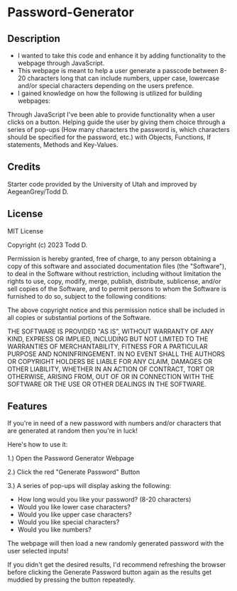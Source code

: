 # Password-Generator

## Description

- I wanted to take this code and enhance it by adding functionality to the webpage through JavaScript.
- This webpage is meant to help a user generate a passcode between 8-20 characters long that can include numbers, upper case, lowercase and/or special characters depending on the users prefence.
- I gained knowledge on how the following is utilized for building webpages:

Through JavaScript I've been able to provide functionality when a user clicks on a button. Helping guide the user by giving them choice through a series of pop-ups (How many characters the password is, which characters should be specified for the password, etc.) with Objects, Functions, If statements, Methods and Key-Values.

## Credits

Starter code provided by the University of Utah and improved by AegeanGrey/Todd D.

## License

MIT License

Copyright (c) 2023 Todd D.

Permission is hereby granted, free of charge, to any person obtaining a copy
of this software and associated documentation files (the "Software"), to deal
in the Software without restriction, including without limitation the rights
to use, copy, modify, merge, publish, distribute, sublicense, and/or sell
copies of the Software, and to permit persons to whom the Software is
furnished to do so, subject to the following conditions:

The above copyright notice and this permission notice shall be included in all
copies or substantial portions of the Software.

THE SOFTWARE IS PROVIDED "AS IS", WITHOUT WARRANTY OF ANY KIND, EXPRESS OR
IMPLIED, INCLUDING BUT NOT LIMITED TO THE WARRANTIES OF MERCHANTABILITY,
FITNESS FOR A PARTICULAR PURPOSE AND NONINFRINGEMENT. IN NO EVENT SHALL THE
AUTHORS OR COPYRIGHT HOLDERS BE LIABLE FOR ANY CLAIM, DAMAGES OR OTHER
LIABILITY, WHETHER IN AN ACTION OF CONTRACT, TORT OR OTHERWISE, ARISING FROM,
OUT OF OR IN CONNECTION WITH THE SOFTWARE OR THE USE OR OTHER DEALINGS IN THE
SOFTWARE.

## Features

If you're in need of a new password with numbers and/or characters that are generated at random then you're in luck!

Here's how to use it:

1.) Open the Password Generator Webpage

2.) Click the red "Generate Password" Button

3.) A series of pop-ups will display asking the following:

- How long would you like your password? (8-20 characters)
- Would you like lower case characters?
- Would you like upper case characters?
- Would you like special characters?
- Would you like numbers?

The webpage will then load a new randomly generated password with the user selected inputs!

If you didn't get the desired results, I'd recommend refreshing the browser before clicking the Generate Password button again as the results get muddied by pressing the button repeatedly.
